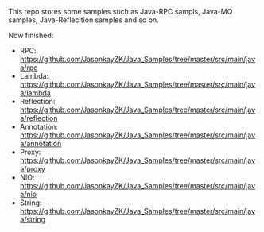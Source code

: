 This repo stores some samples such as Java-RPC sampls, Java-MQ samples, Java-Reflecltion samples and so on.

Now finished: 

-   RPC: https://github.com/JasonkayZK/Java_Samples/tree/master/src/main/java/rpc
-   Lambda: https://github.com/JasonkayZK/Java_Samples/tree/master/src/main/java/lambda
-   Reflection: https://github.com/JasonkayZK/Java_Samples/tree/master/src/main/java/reflection
-   Annotation: https://github.com/JasonkayZK/Java_Samples/tree/master/src/main/java/annotation
-   Proxy: https://github.com/JasonkayZK/Java_Samples/tree/master/src/main/java/proxy
-   NIO: https://github.com/JasonkayZK/Java_Samples/tree/master/src/main/java/nio 
-   String: https://github.com/JasonkayZK/Java_Samples/tree/master/src/main/java/string
